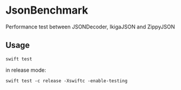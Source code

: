 # JsonBenchmark

Performance test between JSONDecoder, IkigaJSON and ZippyJSON

## Usage

```
swift test
```

in release mode:

```
swift test -c release -Xswiftc -enable-testing
```
